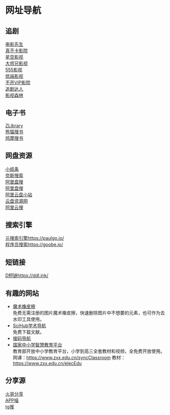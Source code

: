 # 网址导航
## 追剧

[电影先生](http://www.dianyingim.com/)   
[真不卡影院](http://zhenbuka.fun/)  
[星空影视](https://xkys.tv/)  
[大师兄影视](https://dsxys.com/)  
[555影视](https://555dy1.com/)    
[低端影视](https://ddrk.me/)  
[不开VIP影院](https://bukaivip1.com/)   
[追剧达人](https://vipmv.co/)  
[影视森林](http://www.549.tv/)  

## 电子书
[ZLibrary](https://u1lib.org/)  
[熊猫搜书](https://www.sopandas.com/)  
[鸠摩搜书](https://www.jiumodiary.com/)  

## 网盘资源
[小纸条](https://u.gitcafe.net/)  
[奈斯搜索](https://www.niceso.fun/)  
[阿里盘搜](https://www.upyunso.com/)  
[阿里盘搜](https://www.alipansou.com/)  
[阿里云盘小站](https://wpxz.org/)  
[云盘资源网](https://www.yunpanziyuan.com/)  
[阿里云搜](https://aliyunso.cn/)  

## 搜索引擎
[元搜索引擎](https://paulgo.io/)https://paulgo.io/  
[程序员搜索](https://goobe.io/)https://goobe.io/  


## 短链接
[D短链](https://ddl.ink/)https://ddl.ink/   

## 有趣的网站
- [魔术橡皮擦](https://www.magiceraser.io/)  
免费无需注册的图片魔术橡皮擦，快速删除图片中不想要的元素，也可作为去水印工具使用。  
- [SciHub学术导航](https://scihub.net.cn/)  
免费下载文献。  
- [接码导航](https://jiema.pub/)    
- [国家中小学智慧教育平台](https://www.zxx.edu.cn/)  
教育部开放中小学教育平台，小学到高三全套教材和视频，全免费开放使用。  
网课：https://www.zxx.edu.cn/syncClassroom 
教材：https://www.zxx.edu.cn/elecEdu

## 分享源
[火哥分享](https://www.firepx.com/)  
[APP喵](https://www.appmiu.com/)  
[tg搜](http://www.sssoou.com/)  


